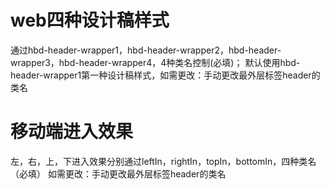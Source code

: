 # web四种设计稿样式
通过hbd-header-wrapper1，hbd-header-wrapper2，hbd-header-wrapper3，hbd-header-wrapper4，4种类名控制(必填)；
默认使用hbd-header-wrapper1第一种设计稿样式，如需更改：手动更改最外层标签header的类名
# 移动端进入效果
左，右，上，下进入效果分别通过leftIn，rightIn，topIn，bottomIn，四种类名（必填）
如需更改：手动更改最外层标签header的类名